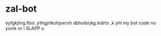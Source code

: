 # zal-bot
eyfgkjhrg.fbvl. jrthgjrtkohjoerxh dbhoibrjkg.lndrtx ,k yhl
my bot code
no yoink or i SLAPP u
